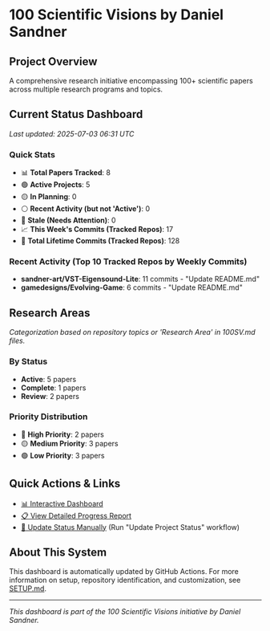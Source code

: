 # 100 Scientific Visions by Daniel Sandner

## Project Overview
A comprehensive research initiative encompassing 100+ scientific papers across multiple research programs and topics.

## Current Status Dashboard
*Last updated: 2025-07-03 06:31 UTC*

### Quick Stats
- 📊 **Total Papers Tracked**: 8
- 🟢 **Active Projects**: 5
- 🟡 **In Planning**: 0
- ⚪ **Recent Activity (but not 'Active')**: 0
- 🔴 **Stale (Needs Attention)**: 0
- 📈 **This Week's Commits (Tracked Repos)**: 17 
- 📜 **Total Lifetime Commits (Tracked Repos)**: 128

### Recent Activity (Top 10 Tracked Repos by Weekly Commits)
- **sandner-art/VST-Eigensound-Lite**: 11 commits - "Update README.md"
- **gamedesigns/Evolving-Game**: 6 commits - "Update README.md"

## Research Areas
*Categorization based on repository topics or 'Research Area' in 100SV.md files.*

### By Status
- **Active**: 5 papers
- **Complete**: 1 papers
- **Review**: 2 papers

### Priority Distribution
- 🔴 **High Priority**: 2 papers
- 🟡 **Medium Priority**: 3 papers
- 🟢 **Low Priority**: 3 papers

## Quick Actions & Links
- [📊 Interactive Dashboard](https://sandner-art.github.io/100-Scientific-Visions-Hub/)
- [📋 View Detailed Progress Report](./reports/detailed-progress.md)
- [🔄 Update Status Manually](../../actions) (Run "Update Project Status" workflow)

## About This System
This dashboard is automatically updated by GitHub Actions. For more information on setup, repository identification, and customization, see [SETUP.md](./setup.md).

---

*This dashboard is part of the 100 Scientific Visions initiative by Daniel Sandner.*